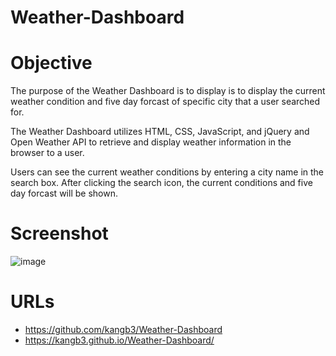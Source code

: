 # Weather-Dashboard

# Objective
The purpose of the Weather Dashboard is to display is to display the current weather condition and five day forcast of specific city that a user searched for. 

The Weather Dashboard utilizes HTML, CSS, JavaScript, and jQuery and Open Weather API to retrieve and display weather information in the browser to a user. 

Users can see the current weather conditions by entering a city name in the search box. After clicking the search icon, the current conditions and five day forcast will be shown.

# Screenshot

![image](https://user-images.githubusercontent.com/34286295/88429872-47bf2680-cdac-11ea-93aa-44a8ceec93cc.png)


# URLs
- https://github.com/kangb3/Weather-Dashboard
- https://kangb3.github.io/Weather-Dashboard/